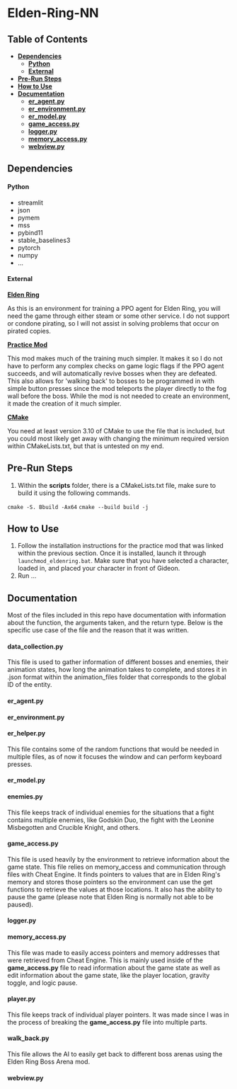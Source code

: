 # Elden-Ring-NN

## Table of Contents

-   [**Dependencies**](#dependencies)
    -   [**Python**](#python)
    -   [**External**](#external)
-   [**Pre-Run Steps**](#pre-run-steps)
-   [**How to Use**](#how-to-use)
-   [**Documentation**](#documentation)
    -   [**er_agent.py**](#er_agentpy)
    -   [**er_environment.py**](#er_environmentpy)
    -   [**er_model.py**](#er_modelpy)
    -   [**game_access.py**](#game_accesspy)
    -   [**logger.py**](#loggerpy)
    -   [**memory_access.py**](#memory_accesspy)
    -   [**webview.py**](#webviewpy)

## Dependencies

#### Python

-   streamlit
-   json
-   pymem
-   mss
-   pybind11
-   stable_baselines3
-   pytorch
-   numpy
-   ...

#### External

**[Elden Ring](https://store.steampowered.com/app/1245620/ELDEN_RING/)**

As this is an environment for training a PPO agent for Elden Ring, you will need the game through either steam or some other service. I do not support or condone pirating, so I will not assist in solving problems that occur on pirated copies.

**[Practice Mod](https://www.nexusmods.com/eldenring/mods/5645)**

This mod makes much of the training much simpler. It makes it so I do not have to perform any complex checks on game logic flags if the PPO agent succeeds, and will automatically revive bosses when they are defeated. This also allows for 'walking back' to bosses to be programmed in with simple button presses since the mod teleports the player directly to the fog wall before the boss. While the mod is not needed to create an environment, it made the creation of it much simpler.

**[CMake](https://cmake.org/download/)**

You need at least version 3.10 of CMake to use the file that is included, but you could most likely get away with changing the minimum required version within CMakeLists.txt, but that is untested on my end.

## Pre-Run Steps

1. Within the **scripts** folder, there is a CMakeLists.txt file, make sure to build it using the following commands.

`cmake -S. Bbuild -Ax64`
`cmake --build build -j`

## How to Use

1. Follow the installation instructions for the practice mod that was linked within the previous section. Once it is installed, launch it through `launchmod_eldenring.bat`. Make sure that you have selected a character, loaded in, and placed your character in front of Gideon.
2. Run ...

## Documentation

Most of the files included in this repo have documentation with information about the function, the arguments taken, and the return type. Below is the specific use case of the file and the reason that it was written.

#### data_collection.py

This file is used to gather information of different bosses and enemies, their animation states, how long the animation takes to complete, and stores it in .json format within the animation_files folder that corresponds to the global ID of the entity.

#### er_agent.py

#### er_environment.py

#### er_helper.py

This file contains some of the random functions that would be needed in multiple files, as of now it focuses the window and can perform keyboard presses.

#### er_model.py

#### enemies.py

This file keeps track of individual enemies for the situations that a fight contains multiple enemies, like Godskin Duo, the fight with the Leonine Misbegotten and Crucible Knight, and others.

#### game_access.py

This file is used heavily by the environment to retrieve information about the game state. This file relies on memory_access and communication through files with Cheat Engine. It finds pointers to values that are in Elden Ring's memory and stores those pointers so the environment can use the get functions to retrieve the values at those locations. It also has the ability to pause the game (please note that Elden Ring is normally not able to be paused).

#### logger.py

#### memory_access.py

This file was made to easily access pointers and memory addresses that were retrieved from Cheat Engine. This is mainly used inside of the **game_access.py** file to read information about the game state as well as edit information about the game state, like the player location, gravity toggle, and logic pause.

#### player.py

This file keeps track of individual player pointers. It was made since I was in the process of breaking the **game_access.py** file into multiple parts.

#### walk_back.py

This file allows the AI to easily get back to different boss arenas using the Elden Ring Boss Arena mod.

#### webview.py

<!-- 
Edit the documentation in this file, check removed files, check dependencies


--> 